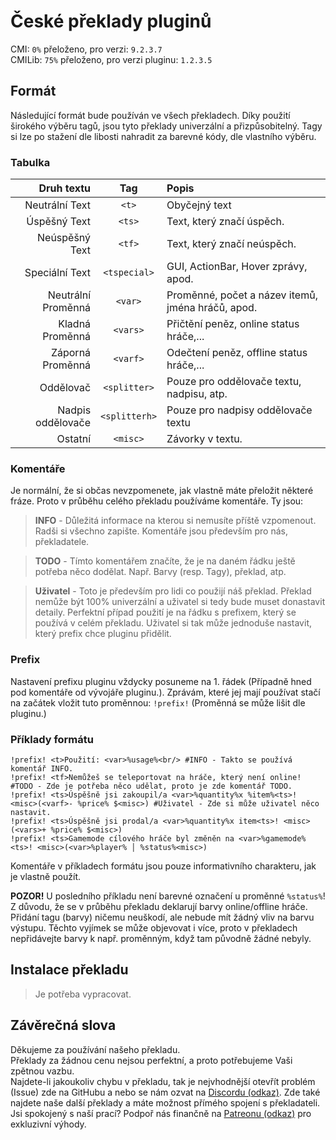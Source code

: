 # České překlady pluginů
CMI: `0%` přeloženo, pro verzi: `9.2.3.7`  
CMILib: `75%` přeloženo, pro verzi pluginu: `1.2.3.5`  

## Formát
Následující formát bude používán ve všech překladech.
Díky použití širokého výběru tagů, jsou tyto překlady univerzální a přizpůsobitelný.
Tagy si lze po stažení dle libosti nahradit za barevné kódy, dle vlastního výběru.

### Tabulka
| Druh textu | Tag | Popis |
| ---: | :---: | :--- |
| Neutrální Text | `<t>` | Obyčejný text |
| Úspěšný Text | `<ts>` | Text, který značí úspěch. |
| Neúspěšný Text | `<tf>` | Text, který značí neúspěch. |
| Speciální Text | `<tspecial>` | GUI, ActionBar, Hover zprávy, apod. |
| Neutrální Proměnná | `<var>` | Proměnné, počet a název itemů, jména hráčů, apod. |
| Kladná Proměnná | `<vars>` | Přičtění peněz, online status hráče,... |
| Záporná Proměnná | `<varf>` | Odečtení peněz, offline status hráče,... |
| Oddělovač | `<splitter>` | Pouze pro oddělovače textu, nadpisu, atp.|
| Nadpis oddělovače | `<splitterh>` | Pouze pro nadpisy oddělovače textu | 
| Ostatní | `<misc>` | Závorky v textu. |

### Komentáře
Je normální, že si občas nevzpomenete, jak vlastně máte přeložit některé fráze. Proto v průběhu celého překladu používáme komentáře. Ty jsou:
> **INFO** - Důležitá informace na kterou si nemusíte příště vzpomenout. Radši si všechno zapište. Komentáře jsou především pro nás, překladatele. 
   
> **TODO** - Tímto komentářem značíte, že je na daném řádku ještě potřeba něco dodělat. Např. Barvy (resp. Tagy), překlad, atp.
   
> **Uživatel** - Toto je především pro lidi co použijí náš překlad. Překlad nemůže být 100% univerzální a uživatel si tedy bude muset donastavit detaily. Perfektní případ použití je na řádku s prefixem, který se používá v celém překladu. Uživatel si tak může jednoduše nastavit, který prefix chce pluginu přidělit.

### Prefix
Nastavení prefixu pluginu vždycky posuneme na 1. řádek (Případně hned pod komentáře od vývojáře pluginu.).
Zprávám, které jej mají používat stačí na začátek vložit tuto proměnnou: `!prefix!` (Proměnná se může lišit dle pluginu.)

### Příklady formátu
```
!prefix! <t>Použití: <var>%usage%<br/> #INFO - Takto se používá komentář INFO.  
!prefix! <tf>Nemůžeš se teleportovat na hráče, který není online! #TODO - Zde je potřeba něco udělat, proto je zde komentář TODO.  
!prefix! <ts>Úspěšně jsi zakoupil/a <var>%quantity%x %item%<ts>! <misc>(<varf>- %price% $<misc>) #Uživatel - Zde si může uživatel něco nastavit.  
!prefix! <ts>Úspěšně jsi prodal/a <var>%quantity%x item<ts>! <misc>(<vars>+ %price% $<misc>)  
!prefix! <ts>Gamemode cílového hráče byl změněn na <var>%gamemode%<ts>! <misc>(<var>%player% │ %status%<misc>)
```
Komentáře v příkladech formátu jsou pouze informativního charakteru, jak je vlastně použít.  
  
**POZOR!** U posledního příkladu není barevné označení u proměnné `%status%`! Z důvodu, že se v průběhu překladu deklarují barvy online/offline hráče. Přidání tagu (barvy) ničemu neuškodí, ale nebude mít žádný vliv na barvu výstupu. Těchto vyjímek se může objevovat i více, proto v překladech nepřidávejte barvy k např. proměnným, když tam původně žádné nebyly.

## Instalace překladu
> Je potřeba vypracovat.

## Závěrečná slova
Děkujeme za používání našeho překladu.  
Překlady za žádnou cenu nejsou perfektní, a proto potřebujeme Vaši zpětnou vazbu.  
Najdete-li jakoukoliv chybu v překladu, tak je nejvhodnější otevřít problém (Issue) zde na GitHubu a nebo se nám ozvat na [Discordu (odkaz)](https://discord.gg/2w2mZyDvWz). Zde také najdete naše další překlady a máte možnost přímého spojení s překladateli.  
Jsi spokojený s naší prací? Podpoř nás finančně na [Patreonu (odkaz)](https://example.com/) pro exkluzivní výhody.
